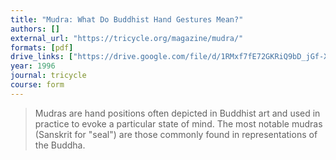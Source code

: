 ```yaml
---
title: "Mudra: What Do Buddhist Hand Gestures Mean?"
authors: []
external_url: "https://tricycle.org/magazine/mudra/"
formats: [pdf]
drive_links: ["https://drive.google.com/file/d/1RMxf7fE72GKRiQ9bD_jGf-XqPMWPYDAz/view?usp=drivesdk"]
year: 1996
journal: tricycle
course: form
---
```


> Mudras are hand positions often depicted in Buddhist art and used in practice to evoke a particular state of mind. The most notable mudras (Sanskrit for "seal") are those commonly found in representations of the Buddha.

